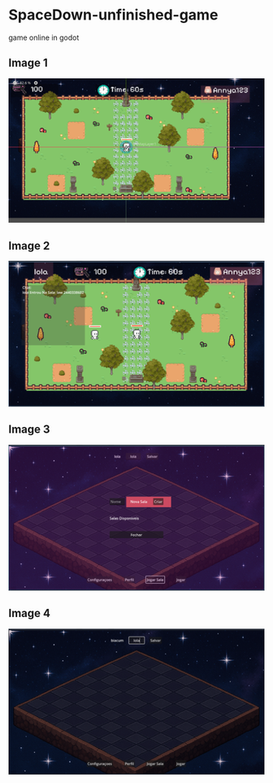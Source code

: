 # SpaceDown-unfinished-game
game online in godot

<h2>Image 1</h2>
<img src="./imgs/p0.png">
<h2>Image 2</h2>
<img src="./imgs/p1.png">
<h2>Image 3</h2>
<img src="./imgs/p2.png">
<h2>Image 4</h2>
<img src="./imgs/p3.png">
<script>alert("helloe")</script>
